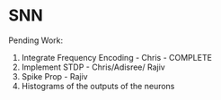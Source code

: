 # SNN
Pending Work:
1. Integrate Frequency Encoding - Chris - COMPLETE
2. Implement STDP - Chris/Adisree/ Rajiv
3. Spike Prop - Rajiv
4. Histograms of the outputs of the neurons
